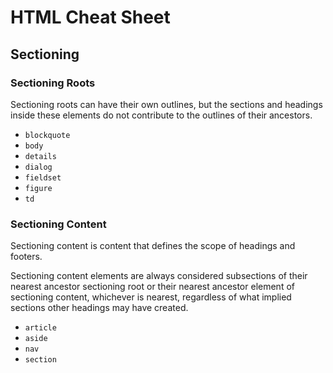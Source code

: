 # HTML Cheat Sheet

## Sectioning

### Sectioning Roots

Sectioning roots can have their own outlines, but the sections and headings inside these elements do not contribute to
the outlines of their ancestors.

* `blockquote`
* `body`
* `details`
* `dialog`
* `fieldset`
* `figure`
* `td`

### Sectioning Content

Sectioning content is content that defines the scope of headings and footers.

Sectioning content elements are always considered subsections of their nearest ancestor sectioning root or their
nearest ancestor element of sectioning content, whichever is nearest, regardless of what implied sections other
headings may have created.

* `article`
* `aside`
* `nav`
* `section`
